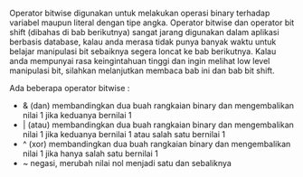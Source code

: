 Operator bitwise digunakan untuk melakukan operasi binary terhadap variabel maupun literal
dengan tipe angka. Operator bitwise dan operator bit shift (dibahas di bab berikutnya) sangat
jarang digunakan dalam aplikasi berbasis database, kalau anda merasa tidak punya banyak waktu
untuk belajar manipulasi bit sebaiknya segera loncat ke bab berikutnya. Kalau anda mempunyai
rasa keingintahuan tinggi dan ingin melihat low level manipulasi bit, silahkan melanjutkan
membaca bab ini dan bab bit shift.

Ada beberapa operator bitwise :
- & (dan) membandingkan dua buah rangkaian binary dan mengembalikan nilai 1 jika keduanya
  bernilai 1
- | (atau) membandingkan dua buah rangkaian binary dan mengembalikan nilai 1 jika keduanya
  bernilai 1 atau salah satu bernilai 1
- ^ (xor) membandingkan dua buah rangkaian binary dan mengembalikan nilai 1 jika hanya
  salah satu bernilai 1
- ~ negasi, merubah nilai nol menjadi satu dan sebaliknya